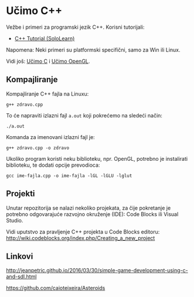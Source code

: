 # Učimo C++

Vežbe i primeri za programski jezik C++. Korisni tutorijali:

- [C++ Tutorial (SoloLearn)](https://www.sololearn.com/Course/CPlusPlus/)


Napomena: Neki primeri su platformski specifični, samo za Win ili Linux.

Vidi još: [Učimo C](https://github.com/skolakoda/ucimo-c) i [Učimo OpenGL](https://github.com/skolakoda/ucimo-opengl).

## Kompajliranje

Kompajliranje C++ fajla na Linuxu:

```
g++ zdravo.cpp
```

To će napraviti izlazni fajl `a.out` koji pokrećemo na sledeći način:

```
./a.out
```

Komanda za imenovani izlazni fajl je:

```
g++ zdravo.cpp -o zdravo
```

Ukoliko program koristi neku biblioteku, npr. OpenGL, potrebno je instalirati biblioteku, te dodati opcije prevodioca:

```
gcc ime-fajla.cpp -o ime-fajla -lGL -lGLU -lglut
```

## Projekti

Unutar repozitorija se nalazi nekoliko projekata, za čije pokretanje je potrebno odgovarajuće razvojno okruženje (IDE): Code Blocks ili Visual Studio.

Vidi uputstvo za pravljenje C++ projekta u Code Blocks editoru:
http://wiki.codeblocks.org/index.php/Creating_a_new_project

## Linkovi

http://jeanpetric.github.io/2016/03/30/simple-game-development-using-c-and-sdl.html

https://github.com/caioteixeira/Asteroids
